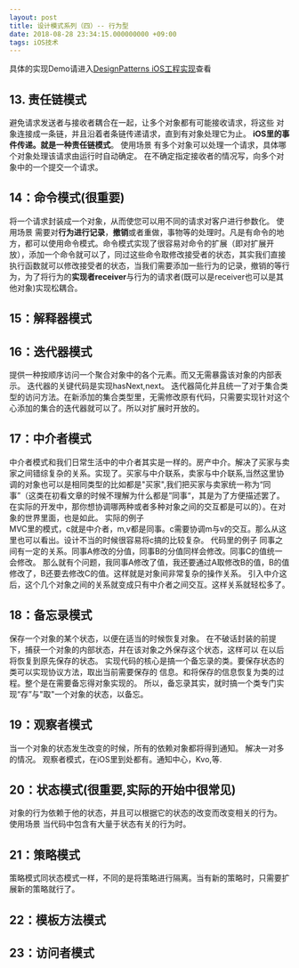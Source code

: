 ```yaml
---
layout: post
title: 设计模式系列（四）-- 行为型
date: 2018-08-28 23:34:15.000000000 +09:00
tags: iOS技术
---
```

具体的实现Demo请进入[DesignPatterns iOS工程实现](https://github.com/raojunbo/DesignPatterns.git)查看
## 13. 责任链模式
避免请求发送者与接收者耦合在一起，让多个对象都有可能接收请求，将这些
对象连接成一条链，并且沿着者条链传递请求，直到有对象处理它为止。
**iOS里的事件传递。就是一种责任链模式**。
使用场景
有多个对象可以处理一个请求，具体哪个对象处理该请求由运行时自动确定。
在不确定指定接收者的情况写，向多个对象中的一个提交一个请求。

## 14：命令模式(很重要)
将一个请求封装成一个对象，从而使您可以用不同的请求对客户进行参数化。
使用场景
需要对**行为进行记录**，**撤销**或者重做，事物等的处理时。凡是有命令的地方，都可以使用命令模式。命令模式实现了很容易对命令的扩展（即对扩展开放），添加一个命令就可以了，同过这些命令取修改接受者的状态，其实我们直接执行函数就可以修改接受者的状态，当我们需要添加一些行为的记录，撤销的等行为，为了将行为的**实现者receiver**与行为的请求者(既可以是receiver也可以是其他对象)实现松耦合。

## 15：解释器模式



## 16：迭代器模式
提供一种按顺序访问一个聚合对象中的各个元素。而又无需暴露该对象的内部表示。
迭代器的关键代码是实现hasNext,next。
迭代器简化并且统一了对于集合类型的访问方法。在新添加的集合类型里，无需修改原有代码，只需要实现针对这个心添加的集合的迭代器就可以了。所以对扩展时开放的。

## 17：中介者模式
中介者模式和我们日常生活中的中介者其实是一样的。房产中介。解决了买家与卖家之间错综复杂的关系。实现了。买家与中介联系，卖家与中介联系,当然这里协调的对象也可以是相同类型的比如都是"买家",我们把买家与卖家统一称为“同事”（这类在初看文章的时候不理解为什么都是”同事“，其是为了方便描述罢了。在实际的开发中，那你想协调哪两种或者多种对象之间的交互都是可以的）。在对象的世界里面，也是如此。
实际的例子   
MVC里的模式，c就是中介者，m,v都是同事。c需要协调m与v的交互。那么从这里也可以看出。设计不当的时候很容易将c搞的比较复杂。
代码里的例子
 同事之间有一定的关系。同事A修改的分值，同事B的分值同样会修改。同事C的值统一会修改。
那么就有个问题，我同事A修改了值，我还要通过A取修改B的值，B的值修改了，B还要去修改C的值。这样就是对象间非常复杂的操作关系。
引入中介这后，这个几个对象之间的关系就变成只有中介者之间交互。这样关系就轻松多了。

## 18：备忘录模式
保存一个对象的某个状态，以便在适当的时候恢复对象。
在不破话封装的前提下，捕获一个对象的内部状态，幷在该对象之外保存这个状态，这样可以
在以后将恢复到原先保存的状态。
实现代码的核心是搞一个备忘录的类。要保存状态的类可以实现协议方法，取出当前需要保存的
信息。和将保存的信息恢复为类的过程。整个是在需要备忘得对象实现的。
所以，备忘录其实，就时搞一个类专门实现“存”与"取"一个对象的状态，以备忘。

## 19：观察者模式
当一个对象的状态发生改变的时候，所有的依赖对象都将得到通知。
解决一对多的情况。
观察者模式，在iOS里到处都有。通知中心，Kvo,等.

## 20：状态模式(很重要,实际的开始中很常见)
对象的行为依赖于他的状态，并且可以根据它的状态的改变而改变相关的行为。
使用场景
当代码中包含有大量于状态有关的行为时。

## 21：策略模式
策略模式同状态模式一样，不同的是将策略进行隔离。当有新的策略时，只需要扩展新的策略就行了。

## 22：模板方法模式

## 23：访问者模式

